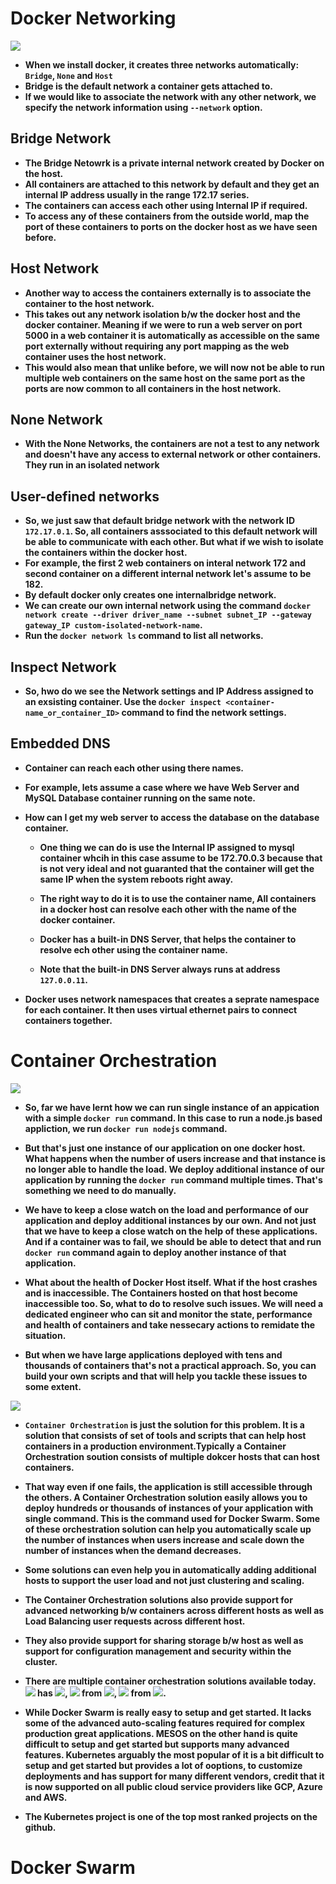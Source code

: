 # Docker Networking

![](https://github.com/amandewatnitrr/docker-tutorial/blob/master/imgs/Docker5.png)

<p align="justify">
<strong>

- When we install docker, it creates three networks automatically: `Bridge`, `None` and `Host`
- Bridge is the default network a container gets attached to.
- If we would like to associate the network with any other network, we specify the network information using `--network` option.

## Bridge Network

- The Bridge Netowrk is a private internal network created by Docker on the host. 
- All containers are attached to this network by default and they get an internal IP address usually in the range 172.17 series. 
- The containers can access each other using Internal IP if required.
- To access any of these containers from the outside world, map the port of these containers to ports on the docker host as we have seen before.

## Host Network

- Another way to access the containers externally is to associate the container to the host network.
- This takes out any network isolation b/w the docker host and the docker container. Meaning if we were to run a web server on port 5000 in a web container it is automatically as accessible on the same port externally without requiring any port mapping as the web container uses the host network.
- This would also mean that unlike before, we will now not be able to run multiple web containers on the same host on the same port as the ports are now common to all containers in the host network.

## None Network

- With the None Networks, the containers are not a test to any network and doesn't have any access to external network or other containers. They run in an isolated network

## User-defined networks

- So, we just saw that default bridge network with the network ID `172.17.0.1`. So, all containers asssociated to this default network will be able to communicate with each other. But what if we wish to isolate the containers within the docker host.
- For example, the first 2 web containers on interal network 172 and second container on a different internal network let's assume to be 182.
- By default docker only creates one internalbridge network.
- We can create our own internal network using the command `docker network create --driver driver_name --subnet subnet_IP --gateway gateway_IP custom-isolated-network-name`.
- Run the `docker network ls` command to list all networks.

## Inspect Network

- So, hwo do we see the Network settings and IP Address assigned to an exsisting container. Use the `docker inspect <container-name_or_container_ID>` command to find the network settings.

## Embedded DNS

- Container can reach each other using there names.
- For example, lets assume a case where we have Web Server and MySQL Database container running on the same note.
- How can I get my web server to access the database on the database container.

  - One thing we can do is use the Internal IP assigned to mysql container whcih in this case assume to be 172.70.0.3 because that is not very ideal and not guaranted that the container will get the same IP when the system reboots right away.

  - The right way to do it is to use the container name, All containers in a docker host can resolve each other with the name of the docker container.

  - Docker has a built-in DNS Server, that helps the container to resolve ech other using the container name.

  - Note that the built-in DNS Server always runs at address `127.0.0.11`.

- Docker uses network namespaces that creates a seprate namespace for each container. It then uses virtual ethernet pairs to connect containers together.

# Container Orchestration

![](https://github.com/amandewatnitrr/docker-tutorial/blob/master/imgs/Docker6.png)

- So, far we have lernt how we can run single instance of an appication with a simple `docker run` command. In this case to run a node.js based appliction, we run `docker run nodejs` command.

- But that's just one instance of our application on one docker host. What happens when the number of users increase and that instance is no longer able to handle the load. We deploy additional instance of our application by running the `docker run` command multiple times. That's something we need to do manually.

- We have to keep a close watch on the load and performance of our application and deploy additional instances by our own. And not just that we have to keep a close watch on the help of these applications. And if a container was to fail, we should be able to detect that and run `docker run` command again to deploy another instance of that application.

- What about the health of Docker Host itself. What if the host crashes and is inaccessible. The Containers hosted on that host become inaccessible too. So, what to do to resolve such issues. We will need a dedicated engineer who can sit and monitor the  state, performance and health of containers and take nessecary actions to remidate the situation.

- But when we have large applications deployed with tens and thousands of containers that's not a practical approach. So, you can build your own scripts and that will help you tackle these issues to some extent.

![](https://github.com/amandewatnitrr/docker-tutorial/blob/master/imgs/Docker8.png)

- `Container Orchestration` is just the solution for this problem. It is a solution that consists of set of tools and scripts that can help host containers in a  production environment.Typically a Container Orchestration soution consists of multiple dokcer hosts that can host containers.

- That way even if one fails, the application is still accessible through the others. A Container Orchestration solution easily allows you to deploy hundreds or thousands of instances of your application with single command. This is the command used for Docker Swarm. Some of these orchestration solution can help you automatically scale up the number of instances when users increase and scale down the number of instances when the demand decreases.

- Some solutions can even help you in automatically adding additional hosts to support the user load and not just clustering and scaling.
- The Container Orchestration solutions also provide support for advanced networking b/w containers across different hosts as well as Load Balancing user requests across different host.
- They also provide support for sharing storage b/w host as well as support for configuration management and security within the cluster.
- There are multiple container orchestration solutions available today. <img src="https://img.shields.io/badge/Docker-2496ED?style=plastic&logo=Docker&logoColor=white"> has <img src="https://img.shields.io/badge/Docker_Swarm-2496ED?style=plastic&logo=Docker&logoColor=white">, <img src="https://img.shields.io/badge/Kubernetes-326CE5?style=plastic&logo=Kubernetes&logoColor=white"> from <img src="https://img.shields.io/badge/Google-4285F4?style=plastic&logo=Google&logoColor=white">, <img src="https://img.shields.io/badge/MESOS-7A1FA2?style=plastic&logo=Gmail&logoColor=white"> from <img src="https://img.shields.io/badge/Apcahe-D22128?style=plastic&logo=Apache&logoColor=white">.
- While Docker Swarm is really easy to setup and get started. It lacks some of the advanced auto-scaling features required for complex production great applications. MESOS on the other hand is quite difficult to setup and get started but supports many advanced features. Kubernetes arguably the most popular of it is a bit difficult to setup and get started but provides a lot of ooptions, to customize deployments and has support for many different vendors, credit that it is now supported on all public cloud service providers like GCP, Azure and AWS.
- The Kubernetes project is one of the top most ranked projects on the github.

# Docker Swarm

</strong>
</p>